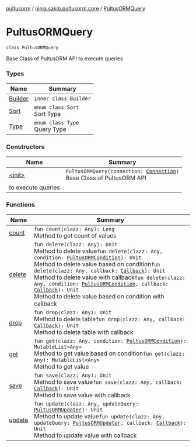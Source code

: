 [pultusorm](../../index.md) / [ninja.sakib.pultusorm.core](../index.md) / [PultusORMQuery](.)

# PultusORMQuery

`class PultusORMQuery`

Base Class of PultusORM API
to execute queries

### Types

| Name | Summary |
|---|---|
| [Builder](-builder/index.md) | `inner class Builder` |
| [Sort](-sort/index.md) | `enum class Sort`<br>Sort Type |
| [Type](-type/index.md) | `enum class Type`<br>Query Type |

### Constructors

| Name | Summary |
|---|---|
| [&lt;init&gt;](-init-.md) | `PultusORMQuery(connection: `[`Connection`](http://docs.oracle.com/javase/6/docs/api/java/sql/Connection.html)`)`<br>Base Class of PultusORM API
to execute queries |

### Functions

| Name | Summary |
|---|---|
| [count](count.md) | `fun count(clazz: Any): Long`<br>Method to get count of values |
| [delete](delete.md) | `fun delete(clazz: Any): Unit`<br>Method to delete value`fun delete(clazz: Any, condition: `[`PultusORMCondition`](../-pultus-o-r-m-condition/index.md)`): Unit`<br>Method to delete value based on condition`fun delete(clazz: Any, callback: `[`Callback`](../../ninja.sakib.pultusorm.callbacks/-callback/index.md)`): Unit`<br>Method to delete value with callback`fun delete(clazz: Any, condition: `[`PultusORMCondition`](../-pultus-o-r-m-condition/index.md)`, callback: `[`Callback`](../../ninja.sakib.pultusorm.callbacks/-callback/index.md)`): Unit`<br>Method to delete value based on condition with callback |
| [drop](drop.md) | `fun drop(clazz: Any): Unit`<br>Method to delete table`fun drop(clazz: Any, callback: `[`Callback`](../../ninja.sakib.pultusorm.callbacks/-callback/index.md)`): Unit`<br>Method to delete table with callback |
| [get](get.md) | `fun get(clazz: Any, condition: `[`PultusORMCondition`](../-pultus-o-r-m-condition/index.md)`): MutableList<Any>`<br>Method to get value based on condition`fun get(clazz: Any): MutableList<Any>`<br>Method to get value |
| [save](save.md) | `fun save(clazz: Any): Unit`<br>Method to save value`fun save(clazz: Any, callback: `[`Callback`](../../ninja.sakib.pultusorm.callbacks/-callback/index.md)`): Unit`<br>Method to save value with callback |
| [update](update.md) | `fun update(clazz: Any, updateQuery: `[`PultusORMUpdater`](../-pultus-o-r-m-updater/index.md)`): Unit`<br>Method to update value`fun update(clazz: Any, updateQuery: `[`PultusORMUpdater`](../-pultus-o-r-m-updater/index.md)`, callback: `[`Callback`](../../ninja.sakib.pultusorm.callbacks/-callback/index.md)`): Unit`<br>Method to update value with callback |
